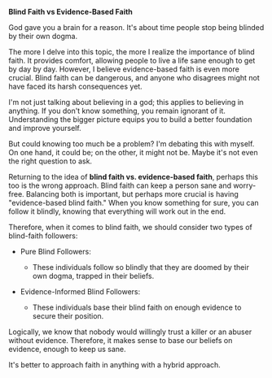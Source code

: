 <b>Blind Faith vs Evidence-Based Faith</b>

God gave you a brain for a reason. It's about time people stop being blinded by their own dogma.

The more I delve into this topic, the more I realize the importance of blind faith. It provides comfort, allowing people to live a life sane enough to get by day by day. However, I believe evidence-based faith is even more crucial. Blind faith can be dangerous, and anyone who disagrees might not have faced its harsh consequences yet.

I'm not just talking about believing in a god; this applies to believing in anything. If you don't know something, you remain ignorant of it. Understanding the bigger picture equips you to build a better foundation and improve yourself.

But could knowing too much be a problem? I'm debating this with myself. On one hand, it could be; on the other, it might not be. Maybe it's not even the right question to ask.

Returning to the idea of <b>blind faith vs. evidence-based faith</b>, perhaps this too is the wrong approach. Blind faith can keep a person sane and worry-free. Balancing both is important, but perhaps more crucial is having "evidence-based blind faith." When you know something for sure, you can follow it blindly, knowing that everything will work out in the end.

Therefore, when it comes to blind faith, we should consider two types of blind-faith followers:

- Pure Blind Followers:
  - These individuals follow so blindly that they are doomed by their own dogma, trapped in their beliefs.

- Evidence-Informed Blind Followers:
  - These individuals base their blind faith on enough evidence to secure their position.

Logically, we know that nobody would willingly trust a killer or an abuser without evidence. Therefore, it makes sense to base our beliefs on evidence, enough to keep us sane.

It's better to approach faith in anything with a hybrid approach.
